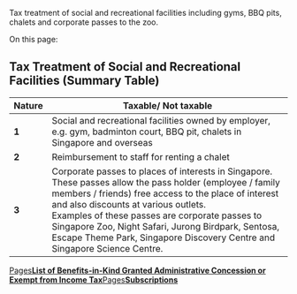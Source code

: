 Tax treatment of social and recreational facilities including gyms, BBQ pits, chalets and corporate passes to the zoo.

On this page:

## Tax Treatment of Social and Recreational Facilities (Summary Table)

| Nature | Taxable/ Not taxable |
| --- | --- |
| **1** | Social and recreational facilities owned by employer, e.g. gym, badminton court, BBQ pit, chalets in Singapore and overseas | Not taxable<br>This concession is also extended to the facilities provided by third-party vendors from which the employer subscribes a corporate membership.<br>Concession is confined to use of gym, sports venues, holiday chalets and BBQ pits.<br>Concession does not apply where an employer has corporate country club membership and extend the usage of the country club facilities to all employees, not withstanding that the country club provides gym, sports venues, BBQ pits, etc. |
| **2** | Reimbursement to staff for renting a chalet | Taxable |
| **3** | Corporate passes to places of interests in Singapore. These passes allow the pass holder (employee / family members / friends) free access to the place of interest and also discounts at various outlets.<br>Examples of these passes are corporate passes to Singapore Zoo, Night Safari, Jurong Birdpark, Sentosa, Escape Theme Park, Singapore Discovery Centre and Singapore Science Centre. | Not taxable |

[Pages**List of Benefits-in-Kind Granted Administrative Concession or Exempt from Income Tax**](https://www.iras.gov.sg/taxes/individual-income-tax/employers/understanding-the-tax-treatment/list-of-benefits-in-kind-granted-administrative-concession-or-exempt-from-income-tax)[Pages**Subscriptions**](https://www.iras.gov.sg/taxes/individual-income-tax/employers/understanding-the-tax-treatment/subscriptions)